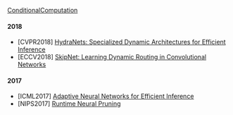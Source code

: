 [ConditionalComputation](https://github.com/laiyurui/ConditionalComputation)

#### 2018
- [CVPR2018] [HydraNets: Specialized Dynamic Architectures for Efficient Inference](https://openaccess.thecvf.com/content_cvpr_2018/papers/Mullapudi_HydraNets_Specialized_Dynamic_CVPR_2018_paper.pdf)
- [ECCV2018] [SkipNet: Learning Dynamic Routing in Convolutional Networks](https://arxiv.org/abs/1711.09485)

#### 2017
- [ICML2017] [Adaptive Neural Networks for Efficient Inference](http://proceedings.mlr.press/v70/bolukbasi17a.html)
- [NIPS2017] [Runtime Neural Pruning](https://papers.nips.cc/paper/2017/hash/a51fb975227d6640e4fe47854476d133-Abstract.html)

